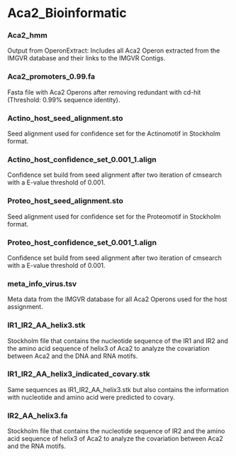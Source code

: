 # Aca2_Bioinformatic

### Aca2_hmm
Output from OperonExtract: Includes all Aca2 Operon extracted from the IMGVR database and their links to the IMGVR Contigs.

### Aca2_promoters_0.99.fa
Fasta file with Aca2 Operons after removing redundant with cd-hit (Threshold: 0.99% sequence identity).

### Actino_host_seed_alignment.sto
Seed alignment used for confidence set for the Actinomotif in Stockholm format.

### Actino_host_confidence_set_0.001_1.align
Confidence set build from seed alignment after two iteration of cmsearch with a E-value threshold of 0.001.

### Proteo_host_seed_alignment.sto
Seed alignment used for confidence set for the Proteomotif in Stockholm format.

### Proteo_host_confidence_set_0.001_1.align
Confidence set build from seed alignment after two iteration of cmsearch with a E-value threshold of 0.001.

### meta_info_virus.tsv
Meta data from the IMGVR database for all Aca2 Operons used for the host assignment.

### IR1_IR2_AA_helix3.stk
Stockholm file that contains the nucleotide sequence of the IR1 and IR2 and the amino acid sequence of helix3 of Aca2 to analyze the covariation between Aca2 and the DNA and RNA motifs.

### IR1_IR2_AA_helix3_indicated_covary.stk
Same sequences as IR1_IR2_AA_helix3.stk but also contains the information with nucleotide and amino acid were predicted to covary.

### IR2_AA_helix3.fa
Stockholm file that contains the nucleotide sequence of IR2 and the amino acid sequence of helix3 of Aca2 to analyze the covariation between Aca2 and the RNA motifs.

